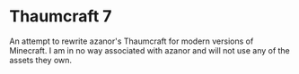 # Thaumcraft 7

An attempt to rewrite azanor's Thaumcraft for modern versions of Minecraft. 
I am in no way associated with azanor and will not use any of the assets they own.